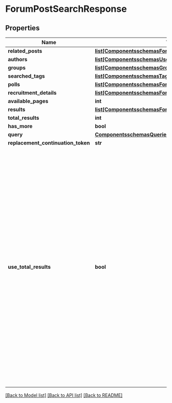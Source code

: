 # ForumPostSearchResponse

## Properties
Name | Type | Description | Notes
------------ | ------------- | ------------- | -------------
**related_posts** | [**list[ComponentsschemasForumPostResponse]**](ComponentsschemasForumPostResponse.md) |  | [optional] 
**authors** | [**list[ComponentsschemasUserGeneralUser]**](ComponentsschemasUserGeneralUser.md) |  | [optional] 
**groups** | [**list[ComponentsschemasGroupsV2GroupResponse]**](ComponentsschemasGroupsV2GroupResponse.md) |  | [optional] 
**searched_tags** | [**list[ComponentsschemasTagsModelsContractsTagResponse]**](ComponentsschemasTagsModelsContractsTagResponse.md) |  | [optional] 
**polls** | [**list[ComponentsschemasForumPollResponse]**](ComponentsschemasForumPollResponse.md) |  | [optional] 
**recruitment_details** | [**list[ComponentsschemasForumForumRecruitmentDetail]**](ComponentsschemasForumForumRecruitmentDetail.md) |  | [optional] 
**available_pages** | **int** |  | [optional] 
**results** | [**list[ComponentsschemasForumPostResponse]**](ComponentsschemasForumPostResponse.md) |  | [optional] 
**total_results** | **int** |  | [optional] 
**has_more** | **bool** |  | [optional] 
**query** | [**ComponentsschemasQueriesPagedQuery**](ComponentsschemasQueriesPagedQuery.md) |  | [optional] 
**replacement_continuation_token** | **str** |  | [optional] 
**use_total_results** | **bool** | If useTotalResults is true, then totalResults represents an accurate count.  If False, it does not, and may be estimated/only the size of the current page.  Either way, you should probably always only trust hasMore.  This is a long-held historical throwback to when we used to do paging with known total results.Those queries toasted our database, and we were left to hastily alter our endpoints and create backward-compatible shims, of which useTotalResults is one. | [optional] 

[[Back to Model list]](../README.md#documentation-for-models) [[Back to API list]](../README.md#documentation-for-api-endpoints) [[Back to README]](../README.md)


